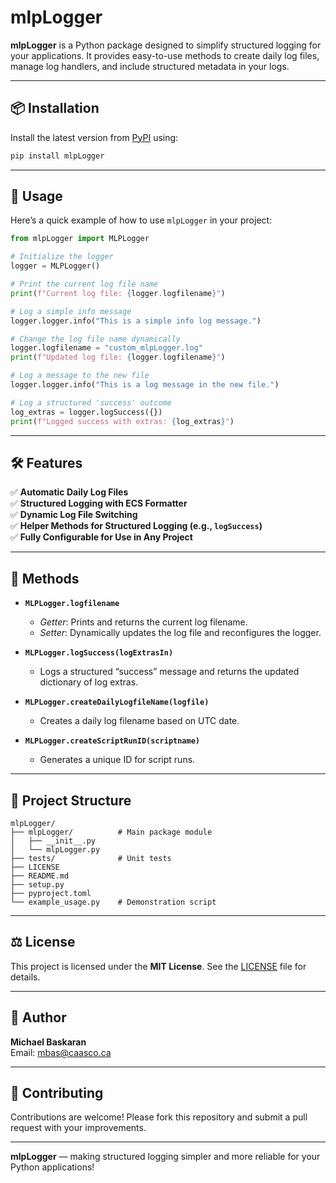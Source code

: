 
# mlpLogger

**mlpLogger** is a Python package designed to simplify structured logging for your applications. It provides easy-to-use methods to create daily log files, manage log handlers, and include structured metadata in your logs.

---

## 📦 Installation

Install the latest version from [PyPI](https://pypi.org/project/mlpLogger/) using:

```bash
pip install mlpLogger
```

---

## 🚀 Usage

Here’s a quick example of how to use `mlpLogger` in your project:

```python
from mlpLogger import MLPLogger

# Initialize the logger
logger = MLPLogger()

# Print the current log file name
print(f"Current log file: {logger.logfilename}")

# Log a simple info message
logger.logger.info("This is a simple info log message.")

# Change the log file name dynamically
logger.logfilename = "custom_mlpLogger.log"
print(f"Updated log file: {logger.logfilename}")

# Log a message to the new file
logger.logger.info("This is a log message in the new file.")

# Log a structured 'success' outcome
log_extras = logger.logSuccess({})
print(f"Logged success with extras: {log_extras}")
```

---

## 🛠️ Features

✅ **Automatic Daily Log Files**  
✅ **Structured Logging with ECS Formatter**  
✅ **Dynamic Log File Switching**  
✅ **Helper Methods for Structured Logging (e.g., `logSuccess`)**  
✅ **Fully Configurable for Use in Any Project**

---

## 🔧 Methods

- **`MLPLogger.logfilename`**  
  - *Getter*: Prints and returns the current log filename.  
  - *Setter*: Dynamically updates the log file and reconfigures the logger.

- **`MLPLogger.logSuccess(logExtrasIn)`**  
  - Logs a structured “success” message and returns the updated dictionary of log extras.

- **`MLPLogger.createDailyLogfileName(logfile)`**  
  - Creates a daily log filename based on UTC date.

- **`MLPLogger.createScriptRunID(scriptname)`**  
  - Generates a unique ID for script runs.

---

## 📂 Project Structure

```
mlpLogger/
├── mlpLogger/          # Main package module
│   ├── __init__.py
│   └── mlpLogger.py
├── tests/              # Unit tests
├── LICENSE
├── README.md
├── setup.py
├── pyproject.toml
└── example_usage.py    # Demonstration script
```

---

## ⚖️ License

This project is licensed under the **MIT License**. See the [LICENSE](LICENSE) file for details.

---

## 👤 Author

**Michael Baskaran**  
Email: [mbas@caasco.ca](mailto:mbas@caasco.ca)  

---

## 🙏 Contributing

Contributions are welcome! Please fork this repository and submit a pull request with your improvements.

---

**mlpLogger** — making structured logging simpler and more reliable for your Python applications!

